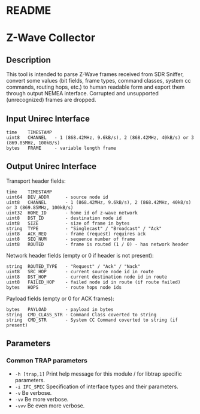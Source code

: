 # README
# Z-Wave Collector

## Description
This tool is intended to parse Z-Wave frames received from SDR Sniffer, convert
some values (bit fields, frame types, command classes, system cc commands, routing hops, etc.)
to human readable form and export them through output NEMEA interface. Corrupted
and unsupported (unrecognized) frames are dropped.

## Input Unirec Interface
	time    TIMESTAMP
	uint8   CHANNEL   - 1 (868.42MHz, 9.6kB/s), 2 (868.42MHz, 40kB/s) or 3 (869.85MHz, 100kB/s)
	bytes   FRAME     - variable length frame

## Output Unirec Interface
Transport header fields:

	time    TIMESTAMP
	uint64  DEV_ADDR      - source node id 
	uint8   CHANNEL       - 1 (868.42MHz, 9.6kB/s), 2 (868.42MHz, 40kB/s) or 3 (869.85MHz, 100kB/s)
	uint32  HOME_ID       - home id of z-wave network
	uint8   DST_ID        - destination node id
	uint8   SIZE          - size of frame in bytes
	string  TYPE          - "Singlecast" / "Broadcast" / "Ack"
	uint8   ACK_REQ       - frame (request) requires ack
	uint8   SEQ_NUM       - sequence number of frame
	uint8   ROUTED        - frame is routed (1 / 0) - has network header

Network header fields (empty or 0 if header is not present):

	string  ROUTED_TYPE   - "Request" / "Ack" / "Nack"
	uint8   SRC_HOP       - current source node id in route
	uint8   DST_HOP       - current destination node id in route
	uint8   FAILED_HOP    - failed node id in route (if route failed)
	bytes   HOPS          - route hops node ids

Payload fields (empty or 0 for ACK frames):
	
	bytes   PAYLOAD       - payload in bytes
	string  CMD_CLASS_STR - Command Class coverted to string
	string  CMD_STR       - System CC Command coverted to string (if present)

## Parameters
### Common TRAP parameters
- `-h [trap,1]`      Print help message for this module / for libtrap specific parameters.
- `-i IFC_SPEC`      Specification of interface types and their parameters.
- `-v`               Be verbose.
- `-vv`              Be more verbose.
- `-vvv`             Be even more verbose.
